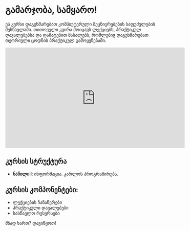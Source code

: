 # გამარჯობა, სამყარო!

ეს კურსი დაგეხმარებათ კომპიუტერული მეცნიერებების საფუძვლების შესწავლაში. 
თითოეული კვირა მოიცავს ლექციებს, პრაქტიკულ დავალებებსა და დამატებით მასალებს, 
რომლებიც დაგეხმარებათ თეორიული ცოდნის პრაქტიკულ გამოყენებაში.

<iframe width="560" height="315" src="https://www.youtube.com/embed/Bj1niQIqQPY?si=rwUT7UonfDEA4O8a" title="YouTube video player" frameborder="0" allow="accelerometer; autoplay; clipboard-write; encrypted-media; gyroscope; picture-in-picture; web-share" referrerpolicy="strict-origin-when-cross-origin" allowfullscreen></iframe>

## კურსის სტრუქტურა

- **ნაწილი I**: ინფორმაცია. კარლოს პროგრამირება.

## კურსის კომპონენტები:

- ლექციების ჩანაწერები
- პრაქტიკული დავალებები
- სასწავლო რესურსები

მზად ხართ? დავიწყოთ!
